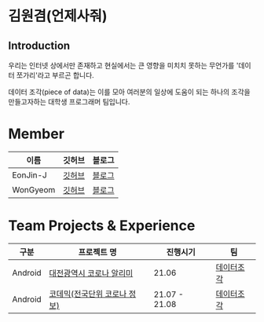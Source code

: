 # 김원겸(언제사줘)
## Introduction
우리는 인터넷 상에서만 존재하고 현실에서는 큰 영향을 미치치 못하는 무언가를 '데이터 쪼가리'라고 부르곤 합니다.

데이터 조각(piece of data)는 이를 모아 여러분의 일상에 도움이 되는 하나의 조각을 만들고자하는 대학생 프로그래머 팀입니다.
 
# Member
  |이름|깃허브|블로그|
  |---|------|-------|
  |EonJin-J|[깃허브](https://github.com/Eojin-J)|[블로그](https://comgenie.tistory.com)|
  |WonGyeom|[깃허브](https://github.com/EoNjesajo)|[블로그](https://podata.tistory.com)|<br><br>

  
# Team Projects & Experience
  |구분|프로젝트 명|진행시기|팀|
  |---|------|-------|---|
  |Android|[대전광역시 코로나 알리미](https://github.com/EoNjesajo/Android-Daejeon_COVID19_Notification)|21.06|[데이터조각](https://github.com/EoNjesajo/PoData)|
  |Android|[코데믹(전국단위 코로나 정보)](https://github.com/EoNjesajo/Android-KorDemic)|21.07 - 21.08|[데이터조각](https://github.com/EoNjesajo/PoData)|<br><br
